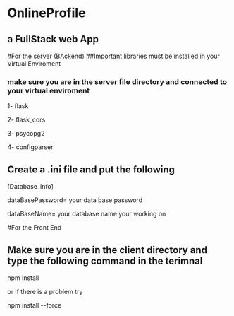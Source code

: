 # OnlineProfile 
## a FullStack web App
#For the server (BAckend)
##Important libraries must be installed in your Virtual Enviroment
### make sure you are in the server file directory and connected to your virtual enviroment
1- flask

2- flask_cors 

3- psycopg2 

4- configparser 

## Create a .ini file and put the following
[Database_info] 

dataBasePassword= your data base password 

dataBaseName= your database name your working on 


#For the Front End
## Make sure you are in the client directory and type the following command in the terimnal
npm install 

or if there is a problem try 

npm install --force 


